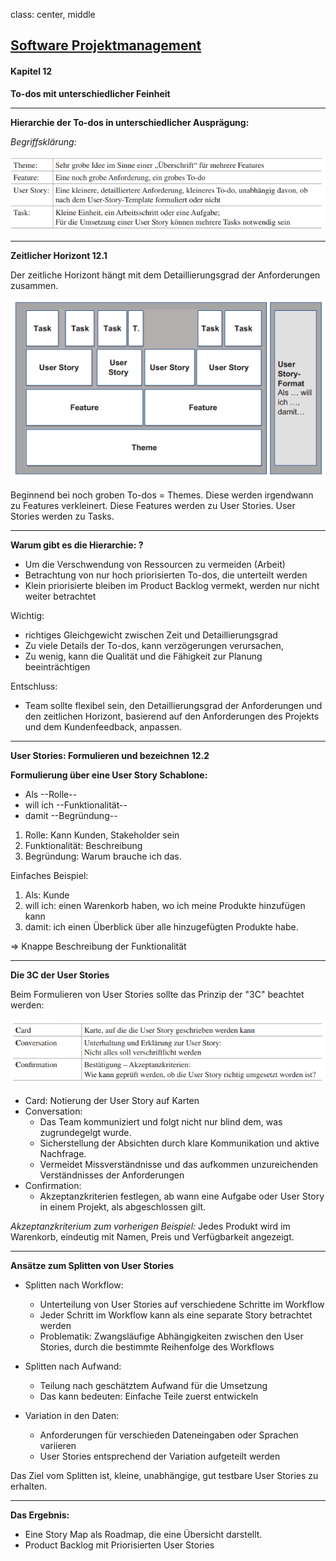 class: center, middle

## [Software Projektmanagement](index.html)

#### Kapitel 12
**To-dos mit unterschiedlicher Feinheit**

---

**Hierarchie der To-dos in unterschiedlicher Ausprägung:**

*Begriffsklärung:*

![](media/kapitel11bis16/12kapbegriffe.PNG)

---

**Zeitlicher Horizont 12.1**

Der zeitliche Horizont hängt mit dem Detaillierungsgrad der Anforderungen zusammen.

![](media/kapitel11bis16/hierarchieAnf.PNG)

Beginnend bei noch groben To-dos = Themes.
Diese werden irgendwann zu Features verkleinert.
Diese Features werden zu User Stories.
User Stories werden zu Tasks.

---

**Warum gibt es die Hierarchie: ?**
- Um die Verschwendung von Ressourcen zu vermeiden (Arbeit)
- Betrachtung von nur hoch priorisierten To-dos, die unterteilt werden
- Klein priorisierte bleiben im Product Backlog vermekt, werden nur nicht weiter betrachtet

Wichtig:
- richtiges Gleichgewicht zwischen Zeit und Detaillierungsgrad
- Zu viele Details der To-dos, kann verzögerungen verursachen,
- Zu wenig, kann die Qualität und die Fähigkeit zur Planung beeinträchtigen

Entschluss:
- Team sollte flexibel sein, den Detaillierungsgrad der Anforderungen und den zeitlichen Horizont, basierend auf den Anforderungen des Projekts und dem Kundenfeedback, anpassen.

---

**User Stories: Formulieren und bezeichnen 12.2**

**Formulierung über eine User Story Schablone:**
- Als --Rolle-- 
- will ich --Funktionalität--
- damit --Begründung--

1. Rolle: Kann Kunden, Stakeholder sein
2. Funktionalität: Beschreibung
3. Begründung: Warum brauche ich das.

Einfaches Beispiel: 
1. Als: Kunde
2. will ich: einen Warenkorb haben, wo ich meine Produkte hinzufügen kann
3. damit: ich einen Überblick über alle hinzugefügten Produkte habe.

=> Knappe Beschreibung der Funktionalität

---

**Die 3C der User Stories**

Beim Formulieren von User Stories sollte das Prinzip der "3C" beachtet werden:

![](media/kapitel11bis16/dreic.PNG)

- Card: Notierung der User Story auf Karten
- Conversation: 
    - Das Team kommuniziert und folgt nicht nur blind dem, was zugrundegelgt wurde. 
    - Sicherstellung der Absichten durch klare Kommunikation und aktive Nachfrage.
    - Vermeidet Missverständnisse und das aufkommen unzureichenden Verständnisses der Anforderungen
- Confirmation:
    - Akzeptanzkriterien festlegen, ab wann eine Aufgabe oder User Story in einem Projekt, als abgeschlossen gilt.

*Akzeptanzkriterium zum vorherigen Beispiel:*
Jedes Produkt wird im Warenkorb, eindeutig mit Namen, Preis und Verfügbarkeit angezeigt.

---

**Ansätze zum Splitten von User Stories**
- Splitten nach Workflow:
  - Unterteilung von User Stories auf verschiedene Schritte im Workflow
  - Jeder Schritt im Workflow kann als eine separate Story betrachtet werden
  - Problematik: Zwangsläufige Abhängigkeiten zwischen den User Stories, durch die bestimmte Reihenfolge des Workflows

- Splitten nach Aufwand:
    - Teilung nach geschätztem Aufwand für die Umsetzung
    - Das kann bedeuten: Einfache Teile zuerst entwickeln

- Variation in den Daten:
  - Anforderungen für verschieden Dateneingaben oder Sprachen variieren
  - User Stories entsprechend der Variation aufgeteilt werden

Das Ziel vom Splitten ist, kleine, unabhängige, gut testbare User Stories zu erhalten.

---

**Das Ergebnis:**

- Eine Story Map als Roadmap, die eine Übersicht darstellt.
- Product Backlog mit Priorisierten User Stories
